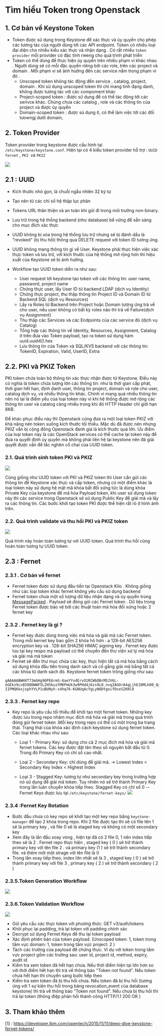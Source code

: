 


# Tìm hiểu Token trong Openstack


## 1. Cơ bản về Keystone Token

- Token được sử dụng trong Keystone để xác thực và ủy quyền cho phép các tương tác của người dùng tới các API endpoint. Token có nhiều loại đại diện cho nhiều kiểu xác thực và nhận dạng . Có rất nhiều `token provider` mỗi provider có đặc tính rieeng cho quá trình phát triển
- Token có thể dùng để thực hiện ủy quyền trên nhiều phạm vi khác nhau . Người dùng sẽ có mỗi đặc quyền riêng bởi các role, trên các project và domain . Mỗi phạm vi sẽ ảnh hưởng đến các service nằm trong phạm vi đó . 
	- Unscoped token không tác động đến service , catalog, project, domain . Khi sử dụng unscoped token thì chỉ mang tính đạng danh, không được tương tác với các compoment khác
	- Project-scoped token : được sử dụng để có thể tác động tới các serivce khác. Chúng chưa các catalog , role và các thông tin của project và được ủy quyền
	-  Domain-scoped token : được sủ dụng ít, có thể làm việc tới các đối tưowngj dưới domain, 


## 2. Token Provider 
Token provider trong keystone được cấu hình tại `/etc/keystone/keystone.conf`. Hiện tại có 4 kiểu token provider hỗ trợ :  `UUID` `fernet` , ``PKI ``và ``PKIZ`` 

![](https://camo.githubusercontent.com/b15a8e105a082c411ed74fb87f2ca6123bdead67/687474703a2f2f692e696d6775722e636f6d2f55764359474d342e706e67)

## 2.1 : UUID 
- Kích thước nhỏ gọn, là chuỗi ngẫu nhiên 32 ký tự
- Tạo nên từ các chỉ số hệ thập lục phân
- Tokens URL thân thiện và an toàn khi gửi đi trong môi trường non-binary.
- Lưu trữ trong hệ thống backend (như database) bề vững để sẵn sàng cho mục đích xác thực
- UUID không bị xóa trong hệ thống lưu trữ nhưng sẽ bị đánh dấu là "revoked" (bị thu hồi) thông qua DELETE request với token ID tương ứng.
- UUID không mang thông tin gì về User. Keystone phải thực hiện việc xác thực token và lưu trữ, với kích thước của hệ thống mở rộng hơn thì hiệu xuất của Keystone sẽ bị ảnh hưởng.

- Workflow tạo UUID token diễn ra như sau:
	- User request tới keystone tạo token với các thông tin: user name, password, project name
	- Chứng thực user, lấy User ID từ backend LDAP (dịch vụ Identity)
	- Chứng thực project, thu thập thông tin Project ID và Domain ID từ Backend SQL (dịch vụ Resources)
	- Lấy ra Roles từ Backend trên Project hoặc Domain tương ứng trả về cho user, nếu user không có bất kỳ roles nào thì trả về Failure(dịch vụ Assignment)
	- Thu thập các Services và các Endpoints của các service đó (dịch vụ Catalog)
	- Tổng hợp các thông tin về Identity, Resources, Assignment, Catalog ở trên đưa vào Token payload, tạo ra token sử dụng hàm uuid.uuid4().hex
	- Lưu thông tin của Token và SQL/KVS backend với các thông tin: TokenID, Expiration, Valid, UserID, Extra

## 2.2. PKI và PKIZ Token

PKI token chứa toàn bộ thông tin xác thực nhận được từ Keystone. Điều này có nghĩa là token chứa lượng lớn các thông tin: như là thời gian cấp phát, thời gian hết hạn, định danh user, thông tin project, domain và role cho user, catalog dịch vụ, và nhiều thông tin khác. Chính vì mang quá nhiều thông tin nên nó lại là điểm yếu của loại token này vì khi hệ thống được mở rộng các thông tin user và catalog càng nhiều trong khi đó HTTP Header chỉ giới hạn 8KB.

Để khác phục điều này thì Openstack cũng đưa ra một loại token PKIZ với khả năng nén token xuống kích thước tối thiểu. Mặc dù đã được nén nhưng PKIZ vẫn bị cộng đồng Openstack đánh giá là kích thước quá lớn. Ưu điểm của loại token này là các OpenStack services có thể cache lại token này để đưa ra quyết định ủy quyền mà không phải liên hệ lại keystone nên đã giải quyết được vấn đề tắc nghẽn cổ chai của UUID token.

### 2.1. Quá trình sinh token PKI và PKIZ

![](https://techvccloud.mediacdn.vn/2018/1/Token-Type-4.png)

Cũng giống như UUID token với PKI và PKIZ token thì User cần gửi các thông tin để Keystone xác thực và cấp token, nhưng có một điểm khác là loại token này sử dụng hệ mật mã khóa bất đối xứng tức là dùng khóa Private Key của keystone để mã hóa Payload token, khi user sử dụng token này thì các service trong Openstack sẽ sử dụng Public Key để giải mã và lấy ra các thông tin. Các bước khởi tạo token PKI được thể hiện rất rõ ở hình ảnh trên.

### 2.2. Quá trình validate và thu hồi PKI và PKIZ token

![](https://techvccloud.mediacdn.vn/2018/1/Token-Type-5.png)

Quá trình này hoàn toàn tương tự vơi UUID token. Quá trình thu hồi cũng hoàn toàn tương tự UUID token.

## 2.3 : Fernet

### 2.3.1 . Cơ bản về fernet
- Fernet token được sử dụng đầu tiền tại Openstack Kilo . Không giống như các loại token khác fernet không yêu cầu sử dụng backend 
- Fernet token chưa một số lượng dữ liệu nhận dạng và ủy quyền trong [MessagePacked](http://msgpack.org/) . Payload sẽ đóng gói các Fernet token . Dữ liệu trong Fernet token được bảo vệ bởi các thuật toán mã hóa đối xứng hoặc 2 fernet key


### 2.3.2 . Fernet key là gì ?
- Fernet key được dùng trong việc mã hóa và giải mã các Fernet token. Trong mỗi kernet key bao gồm 2 khóa hỏ hơn : a 128-bit AES256 encryption key và . 128-bit SHA256 HMAC signing key . Fernet key được lưu tại key respo mà payload có thể chuyển đến thư viện xử lý mã hóa và giải mã mã token 
- Fernet sẽ đến thư mục chứa các key, thực hiện tất cả mã hóa bằng cách sử dụng khóa đầu tiên trong danh sách và cố gắng giải mã bằng tất cả các khóa từ danh sách đó. Keystone fernet token trông giống như sau:

```
gAAAAABWHXT73mGHg90PE6rmS-6aeYYvdErvO1RCWbDBrM5JV6L-eGEkz9cv8598DWWF5LZH5buzYM6PmUk3w9PHd4j6zs9L0_nvqZAGOrA4gLjhE10MLk00_Qy-IIPMQ6kxjsphYVLP1uBUNyh-s4hq76-KGNUqAcYgLyN8DtgoifDseSZKNl8

```
### 2.3.3 . Fernet key repo
- Key repo là yêu cầu tối thiểu để khởi tạo một fernet token.  Những key được lưu trong repo nhăm mục đích mã hóa và giải mã trong quá trình  đóng gói fernet token .Mỗi key trong repo có thể có một trong ba trạng thái. Trạng thái của khóa xác định cách keystone sử dụng fernet token. Các loại khác nhau như sau:

	- Loại 1 - Primary Key: sử dụng cho cả 2 mục đích mã hóa và giải mã fernet tokens. Các key được đặt tên theo số nguyên bắt đầu từ 0. Trong đó Primary Key có chỉ số cao nhất.

	- Loại 2 - Secondary Key: chỉ dùng để giải mã. -> Lowest Index < Secondary Key Index < Highest Index

	- Loại 3 - Stagged Key:  tương tự như secondary key trong trường hợp nó sử dụng để giải mã token. Tuy nhiên nó sẽ trở thành Primary Key trong lần luân chuyển khóa tiếp theo. Stagged Key có chỉ số 0
-- Fernet Keys được lưu tại  `/etc/keystone/fernet-keys/`
![](https://camo.githubusercontent.com/b48b918b6fba34e75082c704b83efe27c9af896c/687474703a2f2f696d6775722e636f6d2f736962475232522e706e67)


### 2.3.4 :Fernet Key Rotation
- Bước đầu chưa có key repo sẽ khởi tạo một key repo bằng `keystone-manager` để tạo 2 khóa trong repo. Khi 2 file được tạo thì sẽ có file tên 1 sẽ là primary key , và file 0 sẽ là staged key và không có một secondary key
- Xem đây là lần đầu xoay vòng , hiện tại đã có 2 file 0, 1 nên index tiếp theo sẽ là 2 . Fernet repo thực hiện , staged key ( 0 ) sẽ trở thành primary key với tên file 2 . và primary key (1 ) sẽ trờ thành secondary file. và thêm mới một strage với tên file là 0
- Trong lần xoay tiếp theo, index lớn nhất sẽ là 3 , staged key ( 0 ) sẽ trở thành primary key với file 3 ,  primary key ( 2 ) sẽ trở thành secondary ( 2 ) 


### 2.3.5.Token Generation Workflow

[![](https://camo.githubusercontent.com/832a7ee3b895c3ab77254cd8a525af8fd13e6e17/687474703a2f2f696d6775722e636f6d2f535273394c414c2e706e67)](https://camo.githubusercontent.com/832a7ee3b895c3ab77254cd8a525af8fd13e6e17/687474703a2f2f696d6775722e636f6d2f535273394c414c2e706e67)

### 2.3.6.Token Validation Workflow

[![](https://camo.githubusercontent.com/b8884cd51610b49b38647194da76097f4d17593f/687474703a2f2f696d6775722e636f6d2f6d3273435835702e706e67)](https://camo.githubusercontent.com/b8884cd51610b49b38647194da76097f4d17593f/687474703a2f2f696d6775722e636f6d2f6d3273435835702e706e67)

- Gửi yêu cầu xác thực token với phương thức: GET v3/auth/tokens  
- Khôi phục lại padding, trả lại token với padding chính xác  
- Decrypt sử dụng Fernet Keys để thu lại token payload  
- Xác định phiên bản của token payload. (Unscoped token: 1, token trong tầm vực domain: 1, token trong tầm vực project: 2 )  
- Tách các trường của payload để chứng thực. Ví dụ với token trong tầm vực project gồm các trường sau: user id, project id, method, expiry, audit id  
- Kiểm tra xem token đã hết hạn chưa. Nếu thời điểm hiện tại lớn hơn so với thời điểm hết hạn thì trả về thông báo "Token not found". Nếu token chưa hết hạn thì chuyển sang bước tiếp theo  
- Kiểm tra xem token đã bị thu hồi chưa. Nếu token đã bị thu hồi (tương ứng với 1 sự kiện thu hồi trong bảng revocation_event của database keystone) thì trả về thông báo "Token not found". Nếu chưa bị thu hồi thì trả lại token (thông điệp phản hồi thành công HTTP/1.1 200 OK )


## 3. Tham khảo thêm

[1] : https://developer.ibm.com/opentech/2015/11/11/deep-dive-keystone-fernet-tokens/
